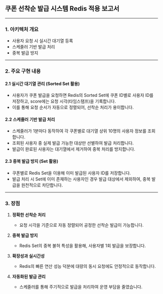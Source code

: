 ## 쿠폰 선착순 발급 시스템 Redis 적용 보고서

---

### 1. 아키텍처 개요

- 사용자 요청 시 실시간 대기열 등록
- 스케줄러 기반 발급 처리
- 중복 발급 방지

---

### 2. 주요 구현 내용

#### 2.1 실시간 대기열 관리 (Sorted Set 활용)

- 사용자가 쿠폰 발급을 요청하면 Redis의 Sorted Set에 쿠폰 ID별로 사용자 ID를 저장하고, score에는 요청 시각(타임스탬프)을 기록합니다.
- 이를 통해 요청 순서가 자동으로 정렬되어, 선착순 처리가 용이합니다.

#### 2.2 스케줄러 기반 발급 처리

- 스케줄러가 1분마다 동작하여 각 쿠폰별로 대기열 상위 10명의 사용자 정보를 조회합니다.
- 조회된 사용자 중 실제 발급 가능한 대상만 선별하여 발급 처리합니다.
- 발급이 완료된 사용자는 대기열에서 제거하여 중복 처리를 방지합니다.

#### 2.3 중복 발급 방지 (Set 활용)

- 쿠폰별로 Redis Set을 이용해 이미 발급된 사용자 ID를 저장합니다.
- 발급 처리 시 Set에 이미 존재하는 사용자인 경우 발급 대상에서 제외하여, 중복 발급을 원천적으로 차단합니다.

---

### 3. 장점

1. **정확한 선착순 처리**
    - 요청 시각을 기준으로 자동 정렬되어 공정한 선착순 발급이 가능합니다.

2. **중복 발급 방지**
    - Redis Set의 중복 불허 특성을 활용해, 사용자별 1회 발급을 보장합니다.

3. **확장성과 실시간성**
    - Redis의 빠른 연산 성능 덕분에 대량의 동시 요청에도 안정적으로 동작합니다.

4. **자동화된 발급 관리**
    - 스케줄러를 통해 주기적으로 발급을 처리하여 운영 부담을 줄였습니다.

